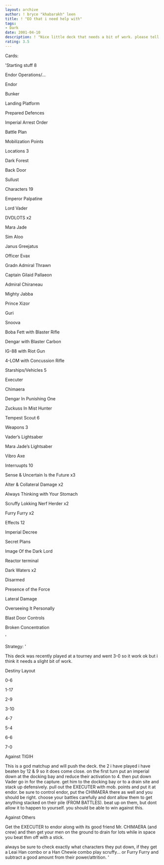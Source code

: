 ```yaml
---
layout: archive
author: ! bryce "khabarakh" leen
title: ! "EO that i need help with"
tags:
- Dark
date: 2001-04-10
description: ! "Nice little deck that needs a bit of work. please tell me specifics not just its crap it sucks."
rating: 3.5
---
```

Cards: 

'Starting stuff 8


Endor Operations/...

Endor

Bunker 

Landing Platform 

Prepared Defences

Imperial Arrest Order

Battle Plan 

Mobilization Points


Locations 3 


Dark Forest

Back Door 

Sullust


Characters 19


Emperor Palpatine

Lord Vader

DVDLOTS x2

Mara Jade

Sim Aloo

Janus Greejatus

Officer Evax

Gradn Admiral Thrawn

Captain Gilaid Pallaeon

Admiral Chiraneau

Mighty Jabba

Prince Xizor

Guri

Snoova

Boba Fett with Blaster Rifle

Dengar with Blaster Carbon

IG-88 with Riot Gun

4-LOM with Concussion Rifle


Starships/Vehicles 5 


Executer

Chimaera

Dengar In Punishing One

Zuckuss In Mist Hunter


Tempest Scout 6


Weapons 3


Vader’s Lightsaber

Mara Jade’s Lightsaber

Vibro Axe


Interruupts 10


Sense & Uncertain Is the Future x3

Alter & Collateral Damage x2

Always Thinking with Your Stomach

Scruffy Lokking Nerf Herder x2

Furry Furry x2


Effects 12


Imperial Decree

Secret Plans

Image Of the Dark Lord

Reactor terminal

Dark Waters x2

Disarmed

Presence of the Force

Lateral Damage

Overseeing It Personally

Blast Door Controls

Broken Concentration

'

Strategy: '

This deck was recently played at a tourney and went 3-0 so it work ok but i think it needs a slight bit of work.


Destiny Layout


0-6

1-17

2-9

3-10

4-7

5-4

6-6

7-0


Against   TIGIH


This is a god matchup and will push the deck. the 2 i have played i have beaten by 12 & 9 so it does come close. on the first turn put an imperial down at the docking bay and reduce their activation to 4. then put down Vader go in for the capture. get him to the docking bay or to a drain site and stack up defensively. pull out the EXECUTER with mob. points and put it at endor. be sure to control endor, put the CHIMAERA there as well and you should be right. choose your battles carefully and dont allow them to get anything stacked on their pile (FROM BATTLES). beat up on them, but dont allow it to happen to yourself. you should be able to win against this.


Against   Others


Get the EXECUTER to endor along with its good friend Mr. CHIMAERA (and crew) and then get your men on the ground to drain for lots while in space you beat thm off with a stick.

always be sure to check exactly what characters they put down, if they get a Leai Han combo or a Han Chewie combo play scruffy... or Furry Furry and subtract a good amount from their power/attrition. '